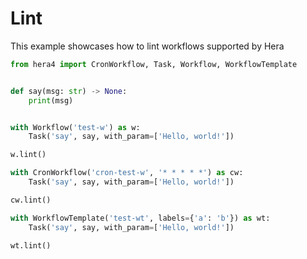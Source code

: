 # Lint

This example showcases how to lint workflows supported by Hera

```python
from hera4 import CronWorkflow, Task, Workflow, WorkflowTemplate


def say(msg: str) -> None:
    print(msg)


with Workflow('test-w') as w:
    Task('say', say, with_param=['Hello, world!'])

w.lint()

with CronWorkflow('cron-test-w', '* * * * *') as cw:
    Task('say', say, with_param=['Hello, world!'])

cw.lint()

with WorkflowTemplate('test-wt', labels={'a': 'b'}) as wt:
    Task('say', say, with_param=['Hello, world!'])

wt.lint()
```
